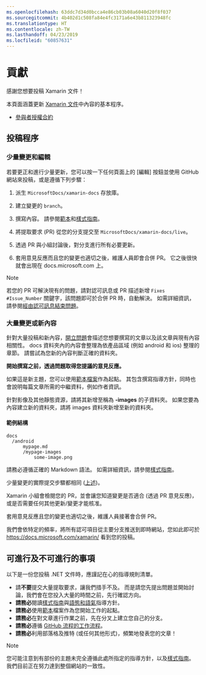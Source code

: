 ```yaml
---
ms.openlocfilehash: 63ddc7d34d0bcca4e86cb03b08a6040d20f8f037
ms.sourcegitcommit: 4b402d1c508fa84e4fc3171a6e43b811323948fc
ms.translationtype: HT
ms.contentlocale: zh-TW
ms.lasthandoff: 04/23/2019
ms.locfileid: "60857631"
---
```

# <a name="contributing"></a>貢獻

感謝您想要投稿 Xamarin 文件！

本頁面涵蓋更新 [Xamarin 文件](https://docs.microsoft.com/xamarin)中內容的基本程序。

* [參與者授權合約](LICENSE)

## <a name="process-for-contributing"></a>投稿程序

### <a name="small-changes--edits"></a>少量變更和編輯

若要更正和進行少量更新，您可以按一下任何頁面上的 [編輯] 按鈕並使用 GitHub 網站來投稿，或是遵循下列步驟：

1. 派生 `MicrosoftDocs/xamarin-docs` 存放庫。

2. 建立變更的 `branch`。

3. 撰寫內容。 請參閱[範本](../contributing-guidelines/template.md)和[樣式指南](../contributing-guidelines/voice-tone.md)。

4. 將提取要求 (PR) 從您的分支提交至 `MicrosoftDocs/xamarin-docs/live`。

5. 透過 PR 與小組討論後，對分支進行所有必要更新。

6. 套用意見反應而且您的變更也適切之後，維護人員即會合併 PR。 它之後很快就會出現在 docs.microsoft.com 上。


> [!NOTE]
> 若您的 PR 可解決現有的問題，請對認可訊息或 PR 描述新增 `Fixes #Issue_Number` 關鍵字，該問題即可於合併 PR 時，自動解決。 如需詳細資訊，請參閱[經由認可訊息結束問題](https://help.github.com/articles/closing-issues-via-commit-messages/)。


### <a name="big-changes-or-new-content"></a>大量變更或新內容

針對大量投稿和新內容，[開立問題](https://github.com/MicrosoftDocs/xamarin-docs/issues)會描述您想要撰寫的文章以及該文章與現有內容相關性。 docs 資料夾內的內容會整理為依產品區域 (例如 android 和 ios) 整理的章節。 請嘗試為您新的內容判斷正確的資料夾。 

**開始撰寫之前，透過問題取得您提議的意見反應。**

如果這是新主題，您可以使用[範本檔案](../contributing-guidelines/template.md)作為起點。 其包含撰寫指導方針，同時也會說明每篇文章所需的中繼資料，例如作者資訊。

針對影像及其他靜態資源，請將其新增至稱為 **<mypage>-images** 的子資料夾。 如果您要為內容建立新的資料夾，請將 images 資料夾新增至新的資料夾。

#### <a name="example-structure"></a>範例結構

    docs
      /android
          mypage.md
          /mypage-images
              some-image.png

請務必遵循正確的 Markdown 語法。 如需詳細資訊，請參閱[樣式指南](../contributing-guidelines/template.md)。

少量變更的實際提交步驟都相同 ([上述](#process-for-contributing))。

Xamarin 小組會檢閱您的 PR，並會讓您知道變更是否適合 (透過 PR 意見反應)，或是否需要任何其他更新/變更才能核准。

套用意見反應且您的變更也適切之後，維護人員接著會合併 PR。

我們會依特定的頻率，將所有認可項目從主要分支推送到即時網站，您如此即可於 https://docs.microsoft.com/xamarin/ 看到您的投稿。

## <a name="dos-and-donts"></a>可進行及不可進行的事項

以下是一份您投稿 .NET 文件時，應謹記在心的指導規則清單。

- 請**不要**提交大量提取要求，讓我們措手不及。 而是請您先提出問題並開始討論，我們會在您投入大量的時間之前，先行確認方向。
- **請務必**閱讀[樣式指南](../contributing-guidelines/template.md)與[語態和語氣](../contributing-guidelines/voice-tone.md)指導方針。
- **請務必**使用[範本](../contributing-guidelines/template.md)檔案作為您開始工作的起點。
- **請務必**在對文章進行作業之前，先在分叉上建立您自己的分支。
- **請務必**遵循 [GitHub 流程的工作流程](https://guides.github.com/introduction/flow/)。
- **請務必**利用部落格及推特 (或任何其他形式)，頻繁地發表您的文章！

> [!NOTE]
> 您可能注意到有部份的主題未完全遵循此處所指定的指導方針，以及[樣式指南](./contributing-guidelines/template.md)。 我們目前正在努力達到整個網站的一致性。 


